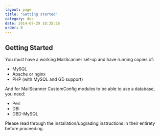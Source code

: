```yaml
---
layout: page
title: "Getting started"
category: doc
date: 2014-07-29 18:35:26
order: 0
---
```


## Getting Started

You must have a working MailScanner set-up and have running copies of:

- MySQL
- Apache or nginx
- PHP (with MySQL and GD support)

And for MailScanner CustomConfig modules to be able to use a database, you need:

- Perl
- DBI
- DBD-MySQL

Please read through the installation/upgrading instructions in their entirety before proceeding.
